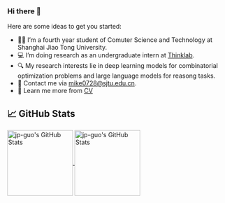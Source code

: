 ### Hi there 👋

Here are some ideas to get you started:

- 👨‍🎓 I’m a fourth year student of Comuter Science and Technology at Shanghai Jiao Tong University.
- 💻 I’m doing research as an undergraduate intern at [Thinklab](https://thinklab.sjtu.edu.cn/).
- 🔍 My research interests lie in deep learning models for combinatorial optimization problems and large language models for reasong tasks.
- 📧 Contact me via mike0728@sjtu.edu.cn.
- 👀 Learn me more from [CV](https://github.com/jp-guo/jp-guo/blob/main/CV.pdf)

## &#x1f4c8; GitHub Stats

<a href="https://github.com/jp-guo/jp-guo">
  <img align="center" src="https://github-readme-stats.vercel.app/api/top-langs/?username=jp-guo&layout=compact&title_color=6aa6f8&text_color=8a919a&icon_color=6aa6f8&bg_color=0e1116" alt="jp-guo's GitHub Stats" height="150"/>
</a>

<a href="https://github.com/jp-guo/jp-guo">
  <img align="center" src="https://github-readme-stats.vercel.app/api?username=jp-guo&show_icons=true&line_height=27&count_private=true&title_color=6aa6f8&text_color=8a919a&icon_color=6aa6f8&bg_color=0e1116" alt="jp-guo's GitHub Stats" height="150"/>
</a>

